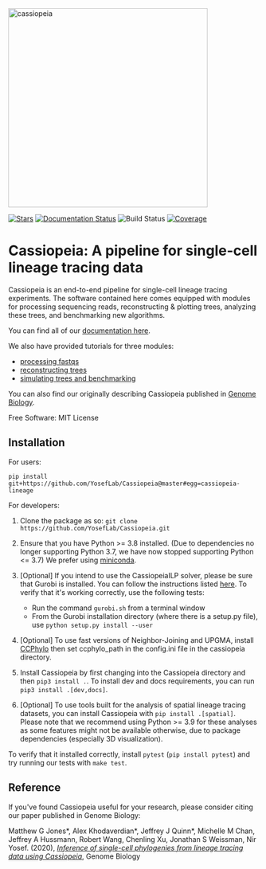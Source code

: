 <img src="https://github.com/YosefLab/cassiopeia/blob/master/docs/_static/logo.png?raw=true" width="400" alt="cassiopeia">

[![Stars](https://img.shields.io/github/stars/YosefLab/cassiopeia?logo=GitHub&color=yellow)](https://github.com/YosefLab/cassiopeia/stargazers)
[![Documentation Status](https://readthedocs.org/projects/cassiopeia/badge/?version=latest)](https://cassiopeia.readthedocs.io/en/stable/?badge=stable)
![Build
Status](https://github.com/YosefLab/cassiopeia/workflows/cassiopeia/badge.svg)
[![Coverage](https://codecov.io/gh/YosefLab/cassiopeia/branch/master/graph/badge.svg)](https://codecov.io/gh/YosefLab/cassiopeia)

Cassiopeia: A pipeline for single-cell lineage tracing data
=============================================================

Cassiopeia is an end-to-end pipeline for single-cell lineage tracing experiments.
The software contained here comes equipped with modules for processing sequencing reads,
reconstructing & plotting trees, analyzing these trees, and benchmarking new algorithms.

You can find all of our [documentation here](https://cassiopeia-lineage.readthedocs.io/en/latest/index.html).

We also have provided tutorials for three modules:

- [processing fastqs](https://github.com/YosefLab/Cassiopeia/blob/master/notebooks/preprocess.ipynb)
- [reconstructing trees](https://github.com/YosefLab/Cassiopeia/blob/master/notebooks/reconstruct.ipynb)
- [simulating trees and benchmarking](https://github.com/YosefLab/Cassiopeia/blob/master/notebooks/benchmark.ipynb)


You can also find our originally describing Cassiopeia published in [Genome Biology](https://genomebiology.biomedcentral.com/articles/10.1186/s13059-020-02000-8).

Free Software: MIT License

Installation
--------------

For users:

```
pip install git+https://github.com/YosefLab/Cassiopeia@master#egg=cassiopeia-lineage
```

For developers:

1. Clone the package as so: ``git clone https://github.com/YosefLab/Cassiopeia.git``

2. Ensure that you have Python >= 3.8 installed. (Due to dependencies no longer supporting Python 3.7, we have now stopped supporting Python <= 3.7) We prefer using [miniconda](https://docs.conda.io/en/latest/miniconda.html).

3. [Optional] If you intend to use the CassiopeiaILP solver, please be sure that Gurobi is installed. You can follow the instructions listed [here](http://www.gurobi.com/academia/for-universities). To verify that it's working correctly, use the following tests:
    * Run the command ``gurobi.sh`` from a terminal window
    * From the Gurobi installation directory (where there is a setup.py file), use ``python setup.py install --user``

4. [Optional] To use fast versions of Neighbor-Joining and UPGMA, install [CCPhylo](https://bitbucket.org/genomicepidemiology/ccphylo/src/master/) then set ccphylo_path in the config.ini file in the cassiopeia directory.

5. Install Cassiopeia by first changing into the Cassiopeia directory and then `pip3 install .`. To install dev and docs requirements, you can run `pip3 install .[dev,docs]`.

6. [Optional] To use tools built for the analysis of spatial lineage tracing datasets, you can install Cassiopeia with `pip install .[spatial]`. Please note that we recommend using Python >= 3.9 for these analyses as some features might not be available otherwise, due to package dependencies (especially 3D visualization).

To verify that it installed correctly, install `pytest` (`pip install pytest`) and try running our tests with `make test`.

Reference
----------------------

If you've found Cassiopeia useful for your research, please consider citing our paper published in Genome Biology:


Matthew G Jones*, Alex Khodaverdian*, Jeffrey J Quinn*, Michelle M Chan, Jeffrey A Hussmann, Robert Wang, Chenling Xu, Jonathan S Weissman, Nir Yosef. (2020), [*Inference of single-cell phylogenies from lineage tracing data using Cassiopeia*](https://genomebiology.biomedcentral.com/articles/10.1186/s13059-020-02000-8), Genome Biology

